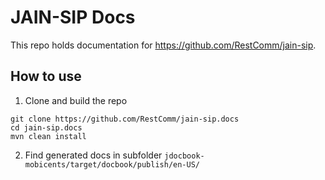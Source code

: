 # JAIN-SIP Docs

This repo holds documentation for https://github.com/RestComm/jain-sip. 

## How to use

1. Clone and build the repo
```
git clone https://github.com/RestComm/jain-sip.docs
cd jain-sip.docs
mvn clean install
```

2. Find generated docs in subfolder `jdocbook-mobicents/target/docbook/publish/en-US/`
